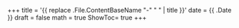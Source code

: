 +++
title = '{{ replace .File.ContentBaseName "-" " " | title }}'
date = {{ .Date }}
draft = false
math = true
ShowToc= true
+++
